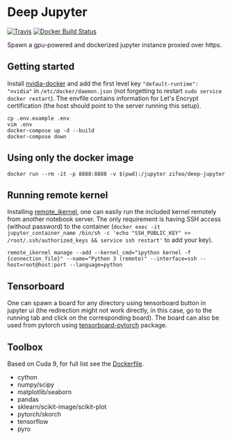 # Deep Jupyter

[![Travis](https://img.shields.io/travis/zifeo/deep-jupyter.svg)](https://travis-ci.org/zifeo/deep-jupyter)
[![Docker Build Status](https://img.shields.io/docker/build/zifeo/deep-jupyter.svg)](https://hub.docker.com/r/zifeo/deep-jupyter/)

Spawn a gpu-powered and dockerized jupyter instance proxied over https.

## Getting started

Install [nvidia-docker](https://github.com/NVIDIA/nvidia-docker) and add the first level key `"default-runtime": "nvidia"` in `/etc/docker/daemon.json` (not forgetting to restart `sudo service docker restart`).
The envfile contains information for Let's Encrypt certification (the host should point to the server running this setup).

```shell
cp .env.example .env
vim .env
docker-compose up -d --build  
docker-compose down
```

## Using only the docker image

```shell
docker run --rm -it -p 8888:8888 -v $(pwd):/jupyter zifeo/deep-jupyter
```

## Running remote kernel

Installing [remote_ikernel](https://bitbucket.org/tdaff/remote_ikernel), one can easily run the included kernel remotely from another notebook server.
The only requirement is having SSH access (without password) to the container (`docker exec -it jupyter_container_name /bin/sh -c 'echo "SSH_PUBLIC_KEY" >> /root/.ssh/authorized_keys && service ssh restart'` to add your key).

```shell
remote_ikernel manage --add --kernel_cmd="ipython kernel -f {connection_file}" --name="Python 3 (remote)" --interface=ssh --host=root@host:port --language=python
```

## Tensorboard

One can spawn a board for any directory using tensorboard button in jupyter ui (the redirection might not work directly, in this case, go to the running tab and click on the corresponding board). 
The board can also be used from pytorch using [tensorboard-pytorch](https://github.com/lanpa/tensorboard-pytorch) package.

## Toolbox

Based on Cuda 9, for full list see the [Dockerfile](./Dockerfile).

- cython
- numpy/scipy
- matplotlib/seaborn
- pandas
- sklearn/scikit-image/scikit-plot
- pytorch/skorch
- tensorflow
- pyro
